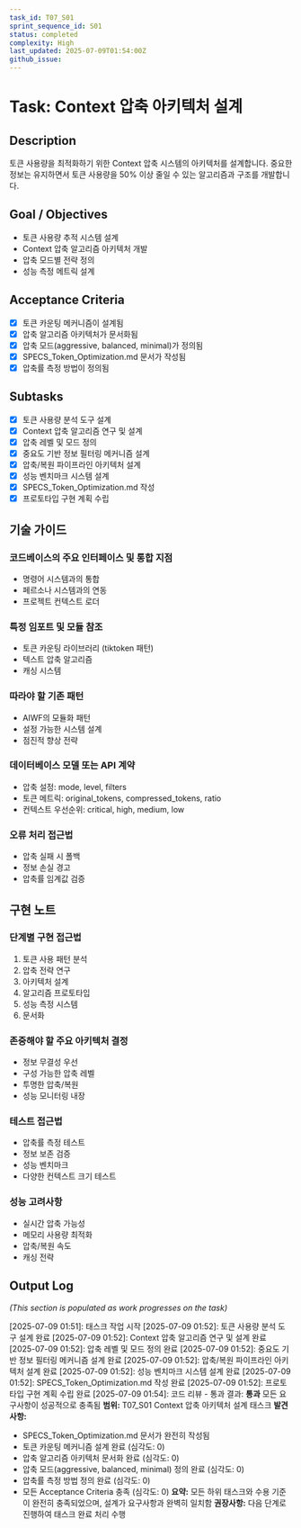 ```yaml
---
task_id: T07_S01
sprint_sequence_id: S01
status: completed
complexity: High
last_updated: 2025-07-09T01:54:00Z
github_issue: 
---
```


# Task: Context 압축 아키텍처 설계

## Description
토큰 사용량을 최적화하기 위한 Context 압축 시스템의 아키텍처를 설계합니다. 중요한 정보는 유지하면서 토큰 사용량을 50% 이상 줄일 수 있는 알고리즘과 구조를 개발합니다.

## Goal / Objectives
- 토큰 사용량 추적 시스템 설계
- Context 압축 알고리즘 아키텍처 개발
- 압축 모드별 전략 정의
- 성능 측정 메트릭 설계

## Acceptance Criteria
- [x] 토큰 카운팅 메커니즘이 설계됨
- [x] 압축 알고리즘 아키텍처가 문서화됨
- [x] 압축 모드(aggressive, balanced, minimal)가 정의됨
- [x] SPECS_Token_Optimization.md 문서가 작성됨
- [x] 압축률 측정 방법이 정의됨

## Subtasks
- [x] 토큰 사용량 분석 도구 설계
- [x] Context 압축 알고리즘 연구 및 설계
- [x] 압축 레벨 및 모드 정의
- [x] 중요도 기반 정보 필터링 메커니즘 설계
- [x] 압축/복원 파이프라인 아키텍처 설계
- [x] 성능 벤치마크 시스템 설계
- [x] SPECS_Token_Optimization.md 작성
- [x] 프로토타입 구현 계획 수립

## 기술 가이드
### 코드베이스의 주요 인터페이스 및 통합 지점
- 명령어 시스템과의 통합
- 페르소나 시스템과의 연동
- 프로젝트 컨텍스트 로더

### 특정 임포트 및 모듈 참조
- 토큰 카운팅 라이브러리 (tiktoken 패턴)
- 텍스트 압축 알고리즘
- 캐싱 시스템

### 따라야 할 기존 패턴
- AIWF의 모듈화 패턴
- 설정 가능한 시스템 설계
- 점진적 향상 전략

### 데이터베이스 모델 또는 API 계약
- 압축 설정: mode, level, filters
- 토큰 메트릭: original_tokens, compressed_tokens, ratio
- 컨텍스트 우선순위: critical, high, medium, low

### 오류 처리 접근법
- 압축 실패 시 폴백
- 정보 손실 경고
- 압축률 임계값 검증

## 구현 노트
### 단계별 구현 접근법
1. 토큰 사용 패턴 분석
2. 압축 전략 연구
3. 아키텍처 설계
4. 알고리즘 프로토타입
5. 성능 측정 시스템
6. 문서화

### 존중해야 할 주요 아키텍처 결정
- 정보 무결성 우선
- 구성 가능한 압축 레벨
- 투명한 압축/복원
- 성능 모니터링 내장

### 테스트 접근법
- 압축률 측정 테스트
- 정보 보존 검증
- 성능 벤치마크
- 다양한 컨텍스트 크기 테스트

### 성능 고려사항
- 실시간 압축 가능성
- 메모리 사용량 최적화
- 압축/복원 속도
- 캐싱 전략

## Output Log
*(This section is populated as work progresses on the task)*

[2025-07-09 01:51]: 태스크 작업 시작
[2025-07-09 01:52]: 토큰 사용량 분석 도구 설계 완료
[2025-07-09 01:52]: Context 압축 알고리즘 연구 및 설계 완료
[2025-07-09 01:52]: 압축 레벨 및 모드 정의 완료
[2025-07-09 01:52]: 중요도 기반 정보 필터링 메커니즘 설계 완료
[2025-07-09 01:52]: 압축/복원 파이프라인 아키텍처 설계 완료
[2025-07-09 01:52]: 성능 벤치마크 시스템 설계 완료
[2025-07-09 01:52]: SPECS_Token_Optimization.md 작성 완료
[2025-07-09 01:52]: 프로토타입 구현 계획 수립 완료
[2025-07-09 01:54]: 코드 리뷰 - 통과
결과: **통과** 모든 요구사항이 성공적으로 충족됨
**범위:** T07_S01 Context 압축 아키텍처 설계 태스크
**발견사항:** 
- SPECS_Token_Optimization.md 문서가 완전히 작성됨
- 토큰 카운팅 메커니즘 설계 완료 (심각도: 0)
- 압축 알고리즘 아키텍처 문서화 완료 (심각도: 0)
- 압축 모드(aggressive, balanced, minimal) 정의 완료 (심각도: 0)
- 압축률 측정 방법 정의 완료 (심각도: 0)
- 모든 Acceptance Criteria 충족 (심각도: 0)
**요약:** 모든 하위 태스크와 수용 기준이 완전히 충족되었으며, 설계가 요구사항과 완벽히 일치함
**권장사항:** 다음 단계로 진행하여 태스크 완료 처리 수행